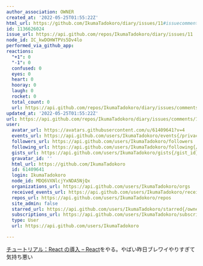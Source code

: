 ```yaml
---
author_association: OWNER
created_at: '2022-05-25T01:55:22Z'
html_url: https://github.com/IkumaTadokoro/diary/issues/11#issuecomment-1136626024
id: 1136626024
issue_url: https://api.github.com/repos/IkumaTadokoro/diary/issues/11
node_id: IC_kwDOHWTPVs5Dv4lo
performed_via_github_app: 
reactions:
  "+1": 0
  "-1": 0
  confused: 0
  eyes: 0
  heart: 0
  hooray: 0
  laugh: 0
  rocket: 0
  total_count: 0
  url: https://api.github.com/repos/IkumaTadokoro/diary/issues/comments/1136626024/reactions
updated_at: '2022-05-25T01:55:22Z'
url: https://api.github.com/repos/IkumaTadokoro/diary/issues/comments/1136626024
user:
  avatar_url: https://avatars.githubusercontent.com/u/61409641?v=4
  events_url: https://api.github.com/users/IkumaTadokoro/events{/privacy}
  followers_url: https://api.github.com/users/IkumaTadokoro/followers
  following_url: https://api.github.com/users/IkumaTadokoro/following{/other_user}
  gists_url: https://api.github.com/users/IkumaTadokoro/gists{/gist_id}
  gravatar_id: ''
  html_url: https://github.com/IkumaTadokoro
  id: 61409641
  login: IkumaTadokoro
  node_id: MDQ6VXNlcjYxNDA5NjQx
  organizations_url: https://api.github.com/users/IkumaTadokoro/orgs
  received_events_url: https://api.github.com/users/IkumaTadokoro/received_events
  repos_url: https://api.github.com/users/IkumaTadokoro/repos
  site_admin: false
  starred_url: https://api.github.com/users/IkumaTadokoro/starred{/owner}{/repo}
  subscriptions_url: https://api.github.com/users/IkumaTadokoro/subscriptions
  type: User
  url: https://api.github.com/users/IkumaTadokoro

---
```

[チュートリアル：React の導入 – React](https://ja.reactjs.org/tutorial/tutorial.html)をやる。やばい昨日ブレワイやりすぎて気持ち悪い
